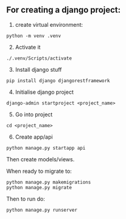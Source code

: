 ## For creating a django project:

1. create virtual environment:

```
python -m venv .venv
```

2. Activate it

```
./.venv/Scripts/activate
```

3. Install django stuff

```
pip install django djangorestframework
```

4. Initialise django project

```
django-admin startproject <project_name>
```

5. Go into project

```
cd <project_name>
```

6. Create app/api

```
python manage.py startapp api
```

Then create models/views.

When ready to migrate to:

```
python manage.py makemigrations
python manage.py migrate
```

Then to run do:

```
python manage.py runserver
```
